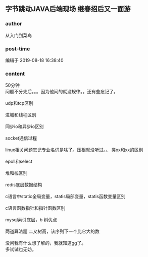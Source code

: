 ## 字节跳动JAVA后端现场 继春招后又一面游
### author 
从入门到菜鸟
### post-time 

编辑于  2019-08-18 16:38:40
### content 
<div class="post-topic-des nc-post-content">
 50分钟
 <br/>
 问题不分先后。。。因为他问的就没规律。。还有些忘记了。
 <br/>
 <br/>
 udp和tcp区别
 <br/>
 <br/>
 进城和线程区别
 <br/>
 <br/>
 同步io和异步io区别
 <br/>
 <br/>
 socket通信过程
 <br/>
 <br/>
 linux相关问题忘记专业名词是啥了。压根就没听过。。 类xx和xx的区别
 <br/>
 <br/>
 epoll和select
 <br/>
 <br/>
 堆和栈区别
 <br/>
 <br/>
 redis底层数据结构
 <br/>
 <br/>
 c语言中static全局变量，statis局部变量，statis函数变量区别
 <br/>
 <br/>
 c语言函数指针和指针函数区别
 <br/>
 <br/>
 mysql索引底层，b 树优点
 <br/>
 <br/>
 两道算法题 二叉树高，该序列下一个比它大的数
 <br/>
 <br/>
 没问我有什么想了解的，我就知道gg了。
 <br/>
 多试试也无妨。
</div>
